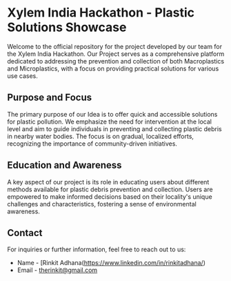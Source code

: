 # Xylem India Hackathon - Plastic Solutions Showcase

Welcome to the official repository for the project developed by our team for the Xylem India Hackathon. Our Project serves as a comprehensive platform dedicated to addressing the prevention and collection of both Macroplastics and Microplastics, with a focus on providing practical solutions for various use cases.

## Purpose and Focus

The primary purpose of our Idea is to offer quick and accessible solutions for plastic pollution. We emphasize the need for intervention at the local level and aim to guide individuals in preventing and collecting plastic debris in nearby water bodies. The focus is on gradual, localized efforts, recognizing the importance of community-driven initiatives.

## Education and Awareness

A key aspect of our project is its role in educating users about different methods available for plastic debris prevention and collection. Users are empowered to make informed decisions based on their locality's unique challenges and characteristics, fostering a sense of environmental awareness.


## Contact

For inquiries or further information, feel free to reach out to us:

- Name - [Rinkit Adhana(https://www.linkedin.com/in/rinkitadhana/)
- Email - therinkit@gmail.com
